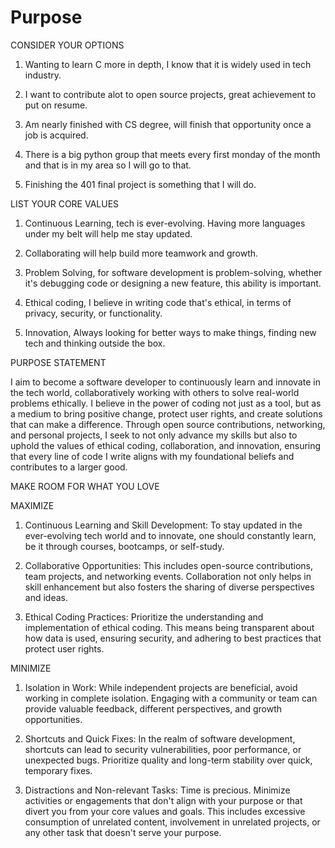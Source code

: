# Purpose

CONSIDER YOUR OPTIONS

1. Wanting to learn C more in depth, I know that it is widely used in tech industry.

1. I want to contribute alot to open source projects, great achievement to put on resume.

1. Am nearly finished with CS degree, will finish that opportunity once a job is acquired.

1. There is a big python group that meets every first monday of the month and that is in my area so I will go to that.

1. Finishing the 401 final project is something that I will do.

LIST YOUR CORE VALUES

1. Continuous Learning, tech is ever-evolving. Having more languages under my belt will help me stay updated.

1. Collaborating will help build more teamwork and growth.

1. Problem Solving, for software development is problem-solving, whether it's debugging code or designing a new feature, this ability is important.

1. Ethical coding, I believe in writing code that's ethical, in terms of privacy, security, or functionality.

1. Innovation, Always looking for better ways to make things, finding new tech and thinking outside the box.

PURPOSE STATEMENT

I aim to become a software developer to continuously learn and innovate in the tech world, collaboratively working with others to solve real-world problems ethically. I believe in the power of coding not just as a tool, but as a medium to bring positive change, protect user rights, and create solutions that can make a difference. Through open source contributions, networking, and personal projects, I seek to not only advance my skills but also to uphold the values of ethical coding, collaboration, and innovation, ensuring that every line of code I write aligns with my foundational beliefs and contributes to a larger good.

MAKE ROOM FOR WHAT YOU LOVE

MAXIMIZE

1. Continuous Learning and Skill Development: To stay updated in the ever-evolving tech world and to innovate, one should constantly learn, be it through courses, bootcamps, or self-study.

1. Collaborative Opportunities: This includes open-source contributions, team projects, and networking events. Collaboration not only helps in skill enhancement but also fosters the sharing of diverse perspectives and ideas.

1. Ethical Coding Practices: Prioritize the understanding and implementation of ethical coding. This means being transparent about how data is used, ensuring security, and adhering to best practices that protect user rights.

MINIMIZE

1. Isolation in Work: While independent projects are beneficial, avoid working in complete isolation. Engaging with a community or team can provide valuable feedback, different perspectives, and growth opportunities.

1. Shortcuts and Quick Fixes: In the realm of software development, shortcuts can lead to security vulnerabilities, poor performance, or unexpected bugs. Prioritize quality and long-term stability over quick, temporary fixes.

1. Distractions and Non-relevant Tasks: Time is precious. Minimize activities or engagements that don't align with your purpose or that divert you from your core values and goals. This includes excessive consumption of unrelated content, involvement in unrelated projects, or any other task that doesn't serve your purpose.
